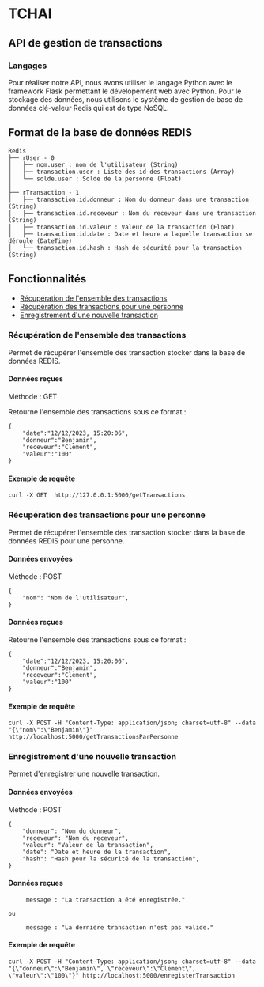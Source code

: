 # TCHAI

## API de gestion de transactions

### Langages
Pour réaliser notre API, nous avons utiliser le langage Python avec le framework Flask permettant le dévelopement web avec Python. Pour le stockage des données, nous utilisons le système de gestion de base de données clé-valeur Redis qui est de type NoSQL.

## Format de la base de données REDIS

```
Redis
├── rUser - 0
│   ├── nom.user : nom de l'utilisateur (String)
│   ├── transaction.user : Liste des id des transactions (Array)
│   └── solde.user : Solde de la personne (Float)
│
├── rTransaction - 1
│   ├── transaction.id.donneur : Nom du donneur dans une transaction (String)
│   ├── transaction.id.receveur : Nom du receveur dans une transaction (String)
│   ├── transaction.id.valeur : Valeur de la transaction (Float)
│   ├── transaction.id.date : Date et heure a laquelle transaction se déroule (DateTime)
│   └── transaction.id.hash : Hash de sécurité pour la transaction (String)
```

## Fonctionnalités

 - [Récupération de l'ensemble des transactions](#récupération-de-lensemble-des-transactions)
 - [Récupération des transactions pour une personne](#récupération-des-transactions-pour-une-personne)
 - [Enregistrement d'une nouvelle transaction](#enregistrement-dune-nouvelle-transaction)

### Récupération de l'ensemble des transactions

Permet de récupérer l'ensemble des transaction stocker dans la base de données REDIS.

#### Données reçues

Méthode : GET

Retourne l'ensemble des transactions sous ce format : 

```
{
    "date":"12/12/2023, 15:20:06",
    "donneur":"Benjamin",
    "receveur":"Clement",
    "valeur":"100"
}
```

#### Exemple de requête

```
curl -X GET  http://127.0.0.1:5000/getTransactions
```

### Récupération des transactions pour une personne

Permet de récupérer l'ensemble des transaction stocker dans la base de données REDIS pour une personne.

#### Données envoyées

Méthode : POST

```
{
    "nom": "Nom de l'utilisateur",
}
```

#### Données reçues

Retourne l'ensemble des transactions sous ce format : 

```
{
    "date":"12/12/2023, 15:20:06",
    "donneur":"Benjamin",
    "receveur":"Clement",
    "valeur":"100"
}
```

#### Exemple de requête

```
curl -X POST -H "Content-Type: application/json; charset=utf-8" --data "{\"nom\":\"Benjamin\"}" http://localhost:5000/getTransactionsParPersonne
```

### Enregistrement d'une nouvelle transaction

Permet d'enregistrer une nouvelle transaction.

#### Données envoyées

Méthode : POST

```
{
    "donneur": "Nom du donneur",
    "receveur": "Nom du receveur",
    "valeur": "Valeur de la transaction",
    "date": "Date et heure de la transaction",
    "hash": "Hash pour la sécurité de la transaction",
}
```

#### Données reçues

```
     message : "La transaction a été enregistrée."

ou

     message : "La dernière transaction n'est pas valide."
```

#### Exemple de requête

```
curl -X POST -H "Content-Type: application/json; charset=utf-8" --data "{\"donneur\":\"Benjamin\", \"receveur\":\"Clement\", \"valeur\":\"100\"}" http://localhost:5000/enregisterTransaction
```
